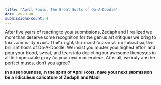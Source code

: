 ```yaml
---
title: "April Fools: The Great Hosts of Do-A-Doodle"
date: 2023-08
submissions-count: 4
---
```

After five years of reacting to your submissions, Zedaph and I realized we more than deserve some recognition for the genius art critiques we bring to this community event. That's right, this month's prompt is all about us, the brilliant hosts of Do-A-Doodle. We insist you muster your highest effort and pour your blood, sweat, and tears into depicting our awesome likenesses in all its impeccable glory for your next masterpiece. After all, we truly are the perfect muses, don't you agree?

**In all seriousness, in the spirit of April Fools, have your next submission be a ridiculous caricature of Zedaph and Max!**
